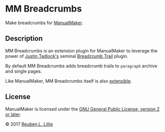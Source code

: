 # MM Breadcrumbs

Make breadcrumbs for [ManualMaker][mm].

## Description

MM Breadcrumbs is an extension plugin for ManualMaker to leverage the power of [Justin Tadlock's][jt] seminal [Breadcrumb Trail][bt] plugin.

By default MM Breadcrumbs adds breadcrumb trails to `paragraph` archive and single pages.

Like ManualMaker, MM Breadcrumbs itself is also [extensible][extend].

## License

ManualMaker is licensed under the [GNU General Public License, version 2 or later](https://www.gnu.org/licenses/old-licenses/gpl-2.0.en.html).

&copy; 2017 [Reuben L. Lillie](https://reubenlillie.com/about/ "About Reuben")

[mm]: https://github.com/reubenlillie/manualmaker "View ManualMaker plugin on GitHub"
[jt]: http://justintadlock.com/ "Justin's website"
[bt]: https://github.com/justintadlock/breadcrumb-trail "View Justin Tadlock's Breadcrumb Trail plugin on GitHub"
[extend]: https://developer.wordpress.org/plugins/hooks/custom-hooks/ "Learn more about Custom Hooks in the WordPress Plugin Handbook"
